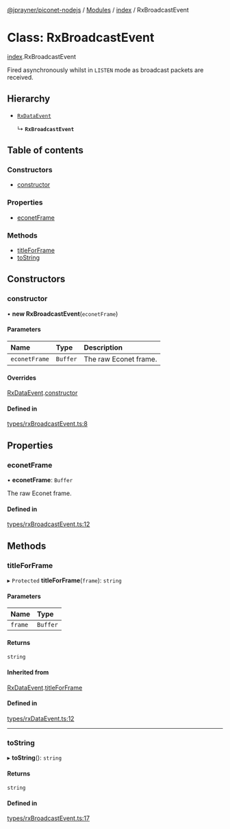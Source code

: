 [@jprayner/piconet-nodejs](../README.md) / [Modules](../modules.md) / [index](../modules/index.md) / RxBroadcastEvent

# Class: RxBroadcastEvent

[index](../modules/index.md).RxBroadcastEvent

Fired asynchronously whilst in `LISTEN` mode as broadcast packets are received.

## Hierarchy

- [`RxDataEvent`](index.RxDataEvent.md)

  ↳ **`RxBroadcastEvent`**

## Table of contents

### Constructors

- [constructor](index.RxBroadcastEvent.md#constructor)

### Properties

- [econetFrame](index.RxBroadcastEvent.md#econetframe)

### Methods

- [titleForFrame](index.RxBroadcastEvent.md#titleforframe)
- [toString](index.RxBroadcastEvent.md#tostring)

## Constructors

### constructor

• **new RxBroadcastEvent**(`econetFrame`)

#### Parameters

| Name | Type | Description |
| :------ | :------ | :------ |
| `econetFrame` | `Buffer` | The raw Econet frame. |

#### Overrides

[RxDataEvent](index.RxDataEvent.md).[constructor](index.RxDataEvent.md#constructor)

#### Defined in

[types/rxBroadcastEvent.ts:8](https://github.com/jprayner/piconet/blob/aed9c79/driver/nodejs/src/types/rxBroadcastEvent.ts#L8)

## Properties

### econetFrame

• **econetFrame**: `Buffer`

The raw Econet frame.

#### Defined in

[types/rxBroadcastEvent.ts:12](https://github.com/jprayner/piconet/blob/aed9c79/driver/nodejs/src/types/rxBroadcastEvent.ts#L12)

## Methods

### titleForFrame

▸ `Protected` **titleForFrame**(`frame`): `string`

#### Parameters

| Name | Type |
| :------ | :------ |
| `frame` | `Buffer` |

#### Returns

`string`

#### Inherited from

[RxDataEvent](index.RxDataEvent.md).[titleForFrame](index.RxDataEvent.md#titleforframe)

#### Defined in

[types/rxDataEvent.ts:12](https://github.com/jprayner/piconet/blob/aed9c79/driver/nodejs/src/types/rxDataEvent.ts#L12)

___

### toString

▸ **toString**(): `string`

#### Returns

`string`

#### Defined in

[types/rxBroadcastEvent.ts:17](https://github.com/jprayner/piconet/blob/aed9c79/driver/nodejs/src/types/rxBroadcastEvent.ts#L17)
